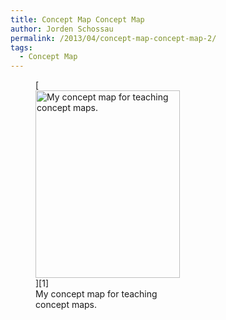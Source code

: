 ```yaml
---
title: Concept Map Concept Map
author: Jorden Schossau
permalink: /2013/04/concept-map-concept-map-2/
tags:
  - Concept Map
---
```

<figure id="attachment_2046" style="width: 231px;" class="wp-caption alignnone">[<img class="size-medium wp-image-2046" alt="My concept map for teaching concept maps." src="http://teaching.software-carpentry.org/wp-content/uploads/2013/04/conceptMap_JS-231x300.png" width="231" height="300" />][1]<figcaption class="wp-caption-text">My concept map for teaching concept maps.</figcaption></figure>

 [1]: http://teaching.software-carpentry.org/wp-content/uploads/2013/04/conceptMap_JS.png
